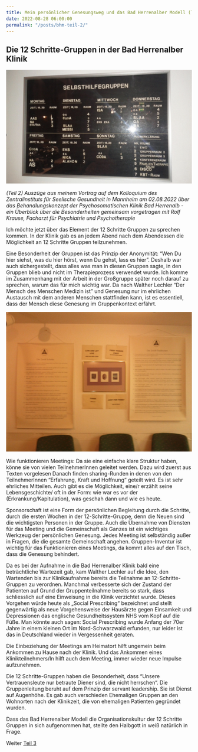 ```yaml
---
title: Mein persönlicher Genesungsweg und das Bad Herrenalber Modell (Teil 2)
date: 2022-08-28 06:00:00
permalink: "/posts/bhm-teil-2/"
---
```


## Die 12 Schritte-Gruppen in der Bad Herrenalber Klinik 

![Die Tafel mit den 12 Schritte Gruppen](/assets/images/Tafel-12schrittegruppen-bh.png)

_(Teil 2) Auszüge aus meinem Vortrag auf dem Kolloquium des Zentralinstituts für Seelische Gesundheit in Mannheim am 02.08.2022 über das Behandlungskonzept der Psychosomatischen Klinik Bad Herrenalb - ein Überblick über die Besonderheiten gemeinsam vorgetragen mit Rolf Krause, Facharzt für Psychiatrie und Psychotherapie_

Ich möchte jetzt über das Element der 12 Schritte Gruppen zu sprechen kommen. In der Klinik gab es an jedem Abend nach dem Abendessen die Möglichkeit an 12 Schritte Gruppen teilzunehmen. 

Eine Besonderheit der Gruppen ist das Prinzip der Anonymität: “Wen Du hier siehst, was du hier hörst, wenn Du gehst, lass es hier”. Deshalb war auch sichergestellt, dass alles was man in diesen Gruppen sagte, in den Gruppen blieb und nicht im Therapieprozess verwendet wurde. Ich komme im Zusammenhang mit der Arbeit in der Großgruppe später noch darauf zu sprechen, warum das für mich wichtig war. Da nach Walther Lechler “Der Mensch des Menschen Medizin ist” und Genesung nur im ehrlichen Austausch mit dem anderen Menschen stattfinden kann, ist es essentiell, dass der Mensch diese Genesung im Gruppenkontext erfährt.

![Gruppenraum Bad Herrenalb](/assets/images/KlinkBH12schritte12traditionen.jpg)

Wie funktionieren Meetings: Da sie eine einfache klare Struktur haben, könne sie von vielen TeilnehmerInnen geleitet werden. Dazu wird zuerst aus Texten vorgelesen Danach finden sharing-Runden in denen von den TeilnehmerInnen “Erfahrung, Kraft und Hoffnung“ geteilt wird. Es ist sehr ehrliches Mitteilen. Auch gibt es die Möglichkeit, eine/r erzählt seine Lebensgeschichte/ oft in der Form: wie war es vor der (Erkrankung/Kapitulation), was geschah dann und wie es heute.

Sponsorschaft ist eine Form der persönlichen Begleitung durch die Schritte, durch die ersten Wochen in der 12-Schritte-Gruppe, denn die Neuen sind die wichtigsten Personen in der Gruppe. Auch die Übernahme von Diensten für das Meeting und die Gemeinschaft als Ganzes ist ein wichtiges Werkzeug der persönlichen Genesung. Jedes Meeting ist selbständig außer in Fragen, die die gesamte Gemeinschaft angehen. Gruppen-Inventur ist wichtig für das Funktionieren eines Meetings, da kommt alles auf den Tisch, dass die Genesung behindert.

Da es bei der Aufnahme in die Bad Herrenalber Klinik bald eine beträchtliche Wartezeit gab, kam Walther Lechler auf die Idee, den Wartenden bis zur Klinikaufnahme bereits die Teilnahme an 12-Schritte-Gruppen zu verordnen. Manchmal verbesserte sich der Zustand der Patienten auf Grund der Gruppenteilnahme bereits so stark, dass schliesslich auf eine Einweisung in die Klinik verzichtet wurde. Dieses Vorgehen würde heute als „Social Prescribing“ bezeichnet und stellt gegenwärtig als neue Vorgehensweise der Hausärzte gegen Einsamkeit und Depressionen das englische Gesundheitssystem NHS vom Kopf auf die Füße. Man könnte auch sagen: Social Prescribing wurde Anfang der 70er Jahre in einem kleinen Ort im Nord-Schwarzwald erfunden, nur leider ist das in Deutschland wieder in Vergessenheit geraten.

Die Einbeziehung der Meetings am Heimatort hilft ungemein beim Ankommen zu Hause nach der Klinik. Und das Ankommen eines Klinikteilnehmers/In hilft auch dem Meeting, immer wieder neue Impulse aufzunehmen.

Die 12 Schritte-Gruppen haben die Besonderheit, dass “Unsere Vertrauensleute nur betraute Diener sind, die nicht herrschen“. Die Gruppenleitung beruht auf dem Prinzip der servant leadership. Sie ist Dienst auf Augenhöhe. Es gab auch verschieden Ehemaligen Gruppen an den Wohnorten nach der Klinikzeit, die von ehemaligen Patienten gegründet wurden.

Dass das Bad Herrenalber Modell die Organisationskultur der 12 Schritte Gruppen in sich aufgenommen hat, stellte den Halbgott in weiß natürlich in Frage.

Weiter [Teil 3](/posts/bhm-teil-3/)